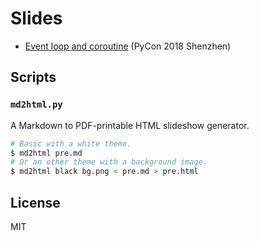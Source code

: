 # Slides

* [Event loop and coroutine](./pycon2018-evloop-and-coro.pdf)
(PyCon 2018 Shenzhen)

## Scripts

### `md2html.py`

A Markdown to PDF-printable HTML slideshow generator.

```bash
# Basic with a white theme.
$ md2html pre.md
# Or an other theme with a background image.
$ md2html black bg.png < pre.md > pre.html
```

## License

MIT
